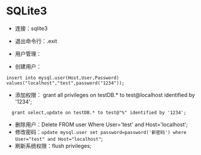 # SQLite3

- 连接：sqlite3
- 退出命令行：.exit

- 用户管理：

- 创建用户：

```
insert into mysql.user(Host,User,Password) values("localhost","test",password("1234"));
```

- 添加权限： grant all privileges on testDB.* to test@localhost identified by '1234';

```
  grant select,update on testDB.* to test@"%" identified by '1234';
```

- 删除用户：Delete FROM user Where User='test' and Host='localhost';
- 修改密码：`update mysql.user set password=password('新密码') where User="test" and Host="localhost"`;
- 刷新系统权限：flush privileges;
